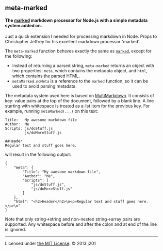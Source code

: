 ## meta-marked
#### The [marked](http://github.com/chjj/marked) markdown processor for Node.js with a simple metadata system added on.

Just a quick extension I needed for processing markdown in Node. Props to Christopher Jeffrey for his excellent markdown processor 'marked'.

The `meta-marked` function behaves exactly the same as [`marked`](http://github.com/chjj/marked#usage), except for the following:

- Instead of returning a parsed string, `meta-marked` returns an object with two properties: `meta`, which contains the metadata object, and `html`, which contains the parsed HTML.
- `metaMarked.noMeta` is a reference to the `marked` function, so it can be used to avoid parsing metadata.

The metadata system used here is based on [MultiMarkdown](http://github.com/fletcher/MultiMarkdown/wiki/MultiMarkdown-Syntax-Guide#metadata). It consists of key: value pairs at the top of the document, followed by a blank line. A line starting with whitespace is treated as a list item for the previous key. For example, running `metaMarked(...)` on this text:

```
Title:   My awesome markdown file
Author:  Me
Scripts: js/doStuff.js
         js/doMoreStuff.js

##Header
Regular text and stuff goes here.
```

will result in the following output:

```
{
	"meta": {
		"Title": "My awesome markdown file",
		"Author": "Me",
		"Scripts": [
			"js/doStuff.js",
			"js/doMoreStuff.js"
		]
	},
	"html": "<h2>Header</h2>\n<p>Regular text and stuff goes here.</p>\n"
}
```

Note that only string-\>string and non-nested string-\>array pairs are supported. Any whitespace before and after the colon and at end of the line is ignored.

---

Licensed under [the MIT License](http://opensource.org/licenses/MIT). © 2013 j201
